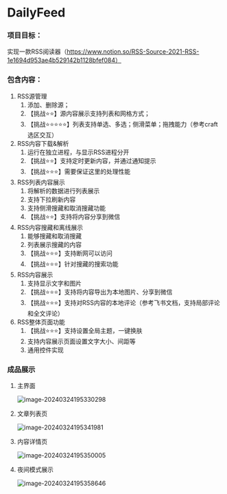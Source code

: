 # DailyFeed
### 项目目标：

实现一款RSS阅读器（https://www.notion.so/RSS-Source-2021-RSS-1e1694d953ae4b529142b1128bfef084）



### 包含内容：

1. RSS源管理
   1. 添加、删除源；
   2. 【挑战⭐️⭐️】源内容展示支持列表和网格方式；
   3. 【挑战⭐️⭐️⭐️⭐️⭐️】列表支持单选、多选；侧滑菜单；拖拽能力（参考craft选区交互）
2. RSS内容下载&解析
   1. 运行在独立进程，与显示RSS进程分开
   2. 【挑战⭐️⭐️】支持定时更新内容，并通过通知提示
   3. 【挑战⭐️⭐️⭐️】需要保证这里的处理性能
3. RSS列表内容展示
   1. 将解析的数据进行列表展示
   2. 支持下拉刷新内容
   3. 支持侧滑搜藏和取消搜藏功能
   4. 【挑战⭐️⭐️】支持将内容分享到微信
4. RSS内容搜藏和离线展示
   1. 能够搜藏和取消搜藏
   2. 列表展示搜藏的内容
   3. 【挑战⭐️⭐️⭐️】支持断网可以访问
   4. 【挑战⭐️⭐️⭐️】针对搜藏的搜索功能
5. RSS内容展示
   1. 支持显示文字和图片
   2. 【挑战⭐️⭐️⭐️】支持将内容导出为本地图片、分享到微信
   3. 【挑战⭐️⭐️⭐️】支持对RSS内容的本地评论（参考飞书文档，支持局部评论和全文评论）
6. RSS整体页面功能
   1. 【挑战⭐️⭐️⭐️】支持设置全局主题，一键换肤
   2. 支持内容展示页面设置文字大小、间距等
   3. 通用控件实现

### 成品展示

1. 主界面

   ![image-20240324195330298](README.assets/image-20240324195330298.png)

2. 文章列表页

   ![image-20240324195341981](README.assets/image-20240324195341981.png)

3. 内容详情页

   ![image-20240324195350005](README.assets/image-20240324195350005.png)

4. 夜间模式展示

   ![image-20240324195358646](README.assets/image-20240324195358646.png)

